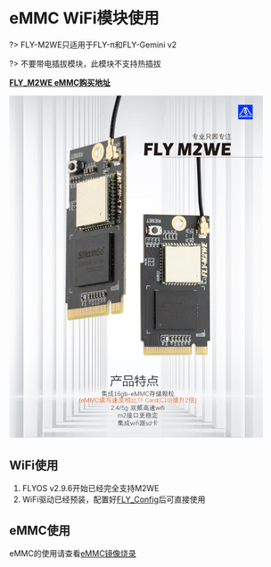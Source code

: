# eMMC WiFi模块使用

?> FLY-M2WE只适用于FLY-π和FLY-Gemini v2

?> 不要带电插拔模块，此模块不支持热插拔

**[FLY_M2WE eMMC购买地址](https://item.taobao.com/item.htm?spm=a1z10.5-c-s.w4002-23066022675.38.25636b45lpxmgF&id=685372879431 "点击即可跳转")**

<img src="../../images/boards/fly_pi/emmcjpg.jpg" alt="emmcjpg" style="zoom:60%;" />

## WiFi使用

1. FLYOS v2.9.6开始已经完全支持M2WE
2. WiFi驱动已经预装，配置好[FLY_Config](/board/fly_pi/FLY_π_description2 "点击即可跳转")后可直接使用

## eMMC使用

eMMC的使用请查看[eMMC镜像烧录](/board/fly_pi/FLY_π_description1?id=_122-fly_m2weemmc镜像烧录 "点击即可跳转")